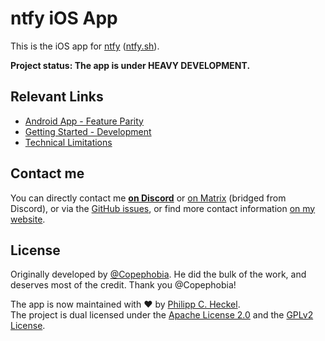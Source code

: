 #  ntfy iOS App
This is the iOS app for [ntfy](https://github.com/binwiederhier/ntfy) ([ntfy.sh](https://ntfy.sh)).

**Project status: The app is under HEAVY DEVELOPMENT.**

## Relevant Links

- [Android App - Feature Parity](docs/FEATURE_PARITY.md)
- [Getting Started - Development](docs/GETTING_STARTED.md)
- [Technical Limitations](docs/TECHNICAL_LIMITATIONS.md)

## Contact me
You can directly contact me **[on Discord](https://discord.gg/cT7ECsZj9w)** or [on Matrix](https://matrix.to/#/#ntfy:matrix.org) 
(bridged from Discord), or via the [GitHub issues](https://github.com/binwiederhier/ntfy/issues), or find more contact information
[on my website](https://heckel.io/about).

## License
Originally developed by [@Copephobia](https://github.com/Copephobia). He did the bulk of the work, and deserves most
of the credit. Thank you @Copephobia!

The app is now maintained with ❤️ by [Philipp C. Heckel](https://heckel.io).   
The project is dual licensed under the [Apache License 2.0](LICENSE) and the [GPLv2 License](LICENSE.GPLv2).

